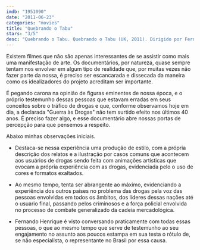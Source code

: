 ```yaml
---
imdb: "1951090"
date: "2011-06-23"
categories: "movies"
title: "Quebrando o Tabu"
stars: "3/5"
desc: "Quebrando o Tabu. Quebrando o Tabu (UK, 2011). Dirigido por Fernando Grostein Andrade, Cosmo Feilding-Mellen. Escrito por Fernando Grostein Andrade, Thomaz Souto Correa, Rodrigo de Oliveira, Cosmo Feilding-Mellen, Carolina Kotscho, Bruno R. Modolo, Ricardo Setti, Ilona Szabo. Com Fran Boyd Andrews, Brenda Blom, Fernando Henrique Cardoso, Jimmy Carter, Jorge Castañeda, Bill Clinton, Paulo Coelho, Richard Dannatt, Ruth Dreifuss."
---
```

Existem filmes que não são apenas interessantes de se assistir como mais uma manifestação de arte. Os documentários, por natureza, quase sempre tentam nos envolver em algum tipo de realidade que, por muitas vezes não fazer parte da nossa, é preciso ser escancarada e dissecada da maneira como os idealizadores do projeto acreditam ser importante.

É pegando carona na opinião de figuras eminentes de nossa época, e o próprio testemunho dessas pessoas que estavam erradas em seus conceitos sobre o tráfico de drogas e que, conforme observamos hoje em dia, a declarada "Guerra às Drogas" não tem surtido efeito nos últimos 40 anos. É preciso fazer algo, e esse documentário abre nossas portas de percepção para que pensemos a respeito.

Abaixo minhas observações iniciais.

 - Destaca-se nessa experiência uma produção de estilo, com a própria descrição dos relatos e a ilustração por casos comuns que acontecem aos usuários de drogas sendo feita com animações artísticas que evocam a própria experiência com as drogas, evidenciada pelo o uso de cores e formatos exaltados.

 - Ao mesmo tempo, tenta ser abrangente ao máximo, evidenciando a experiência dos outros países no problema das drogas pela voz das pessoas envolvidas em todos os âmbitos, dos líderes dessas nações até o usuario final, passando pelos criminosos e a força policial envolvida no processo de combate generalizado da cadeia mercadológica.

 - Fernando Henrique é visto conversando praticamente com todas essas pessoas, o que ao mesmo tempo que serve de testemunho ao seu engajamento no assunto aos poucos estampa em sua testa o rótulo de, se não especialista, o representante no Brasil por essa causa.

